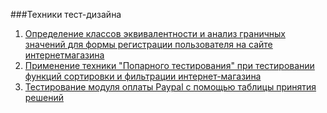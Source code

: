 ###Техники тест-дизайна

1. [Определение классов эквивалентности и анализ граничных значений для формы регистрации пользователя на сайте интернетмагазина](https://docs.google.com/spreadsheets/d/15wawyImhKVAc-YxvN9NBKGS85-OUj1S6NpDdBWmOx9Q/edit?gid=0#gid=0 "ссылка на таблицу")
2. [Применение техники "Попарного тестирования" при тестировании функций сортировки и фильтрации интернет-магазина](https://docs.google.com/spreadsheets/d/1ohRPjTAGwcpzmmi3yNPwAQrH8bOJeOT9RzOBzzOtUuo/edit?gid=1600835922#gid=1600835922 "ссылка на таблицу")
3. [Тестирование модуля оплаты Paypal с помощью таблицы принятия решений](https://docs.google.com/spreadsheets/d/1zTJ9imGrvoySpvlLBK4EXLmwbEI94TMyJa_rwPhw2JI/edit?gid=0#gid=0 "ссылка на таблицу принятия решений")
